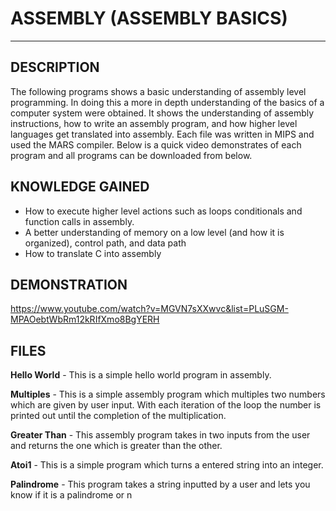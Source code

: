 # ASSEMBLY (ASSEMBLY BASICS)
--------------------------

DESCRIPTION
--------------------------
The following programs shows a basic understanding of assembly level programming.  In doing this a more in depth understanding of the basics of a computer system were obtained.  It shows the understanding of assembly instructions, how to write an assembly program, and how higher level languages get translated into assembly.  Each file was written in MIPS and used the MARS compiler. Below is a quick video demonstrates of each program and all programs can be downloaded from below.

KNOWLEDGE GAINED
--------------------------
* How to execute higher level actions such as loops conditionals and function calls in assembly.
* A better understanding of memory on a low level (and how it is organized), control path, and data path
* How to translate C into assembly

DEMONSTRATION
---------------------------
https://www.youtube.com/watch?v=MGVN7sXXwvc&list=PLuSGM-MPAOebtWbRm12kRIfXmo8BgYERH

FILES
---------------------------
**Hello World** - This is a simple hello world program in assembly. 	

**Multiples** - This is a simple assembly program which multiples two numbers which are given by user input.  With each iteration of the loop the number is printed out until the completion of the multiplication. 

**Greater Than** - This assembly program takes in two inputs from the user and returns the one which is greater than the other.

**Atoi1** - This is a simple program which turns a entered string into an integer.

**Palindrome** - This program takes a string inputted by a user and lets you know if it is a palindrome or n


